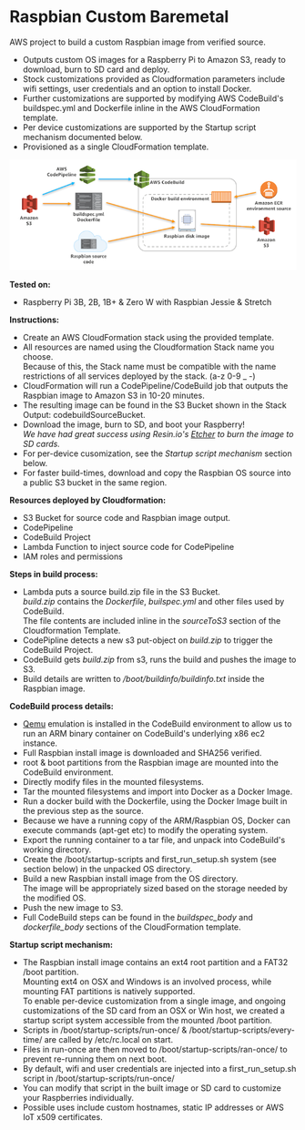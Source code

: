 # Raspbian Custom Baremetal
AWS project to build a custom Raspbian image from verified source.  

* Outputs custom OS images for a Raspberry Pi to Amazon S3, ready to download, burn to SD card and deploy.  
* Stock customizations provided as Cloudformation parameters include wifi settings, user credentials and an option to install Docker.  
* Further customizations are supported by modifying AWS CodeBuild's buildspec.yml and Dockerfile inline in the AWS CloudFormation template.  
* Per device customizations are supported by the Startup script mechanism documented below.  
* Provisioned as a single CloudFormation template.  

![Architecture Diagram](/images/baremetal_architecture.png)


__Tested on:__ 
* Raspberry Pi 3B, 2B, 1B+ & Zero W with Raspbian Jessie & Stretch

__Instructions:__  
* Create an AWS CloudFormation stack using the provided template.
* All resources are named using the Cloudformation Stack name you choose.  
Because of this, the Stack name must be compatible with the name restrictions of all services deployed by the stack.  (a-z 0-9 _ -)  
* CloudFormation will run a CodePipeline/CodeBuild job that outputs the Raspbian image to Amazon S3 in 10-20 minutes.  
* The resulting image can be found in the S3 Bucket shown in the Stack Output: codebuildSourceBucket.  
* Download the image, burn to SD, and boot your Raspberry!  
*We have had great success using Resin.io's [Etcher](https://etcher.io) to burn the image to SD cards.*  
* For per-device cusomization, see the *Startup script mechanism* section below.  
* For faster build-times, download and copy the Raspbian OS source into a public S3 bucket in the same region.

__Resources deployed by Cloudformation:__
* S3 Bucket for source code and Raspbian image output.
* CodePipeline
* CodeBuild Project
* Lambda Function to inject source code for CodePipeline
* IAM roles and permissions

__Steps in build process:__
* Lambda puts a source build.zip file in the S3 Bucket.  
*build.zip* contains the *Dockerfile*, *builspec.yml* and other files used by CodeBuild.  
The file contents are included inline in the *sourceToS3* section of the Cloudformation Template.   
* CodePipline detects a new s3 put-object on *build.zip* to trigger the CodeBuild Project.  
* CodeBuild gets *build.zip* from s3, runs the build and pushes the image to S3.  
* Build details are written to */boot/buildinfo/buildinfo.txt* inside the Raspbian image. 

__CodeBuild process details:__  
* [Qemu](https://www.qemu.org) emulation is installed in the CodeBuild environment to allow us to run an ARM binary container on CodeBuild's underlying x86 ec2 instance.  
* Full Raspbian install image is downloaded and SHA256 verified.  
* root & boot partitions from the Raspbian image are mounted into the CodeBuild environment.  
* Directly modify files in the mounted filesystems.
* Tar the mounted filesystems and import into Docker as a Docker Image.  
* Run a docker build with the Dockerfile, using the Docker Image built in the previous step as the source.  
* Because we have a running copy of the ARM/Raspbian OS, Docker can execute commands (apt-get etc) to modify the operating system.
* Export the running container to a tar file, and unpack into CodeBuild's working directory.  
* Create the /boot/startup-scripts and first_run_setup.sh system (see section below) in the unpacked OS directory.  
* Build a new Raspbian install image from the OS directory.  
The image will be appropriately sized based on the storage needed by the modified OS.  
* Push the new image to S3.  
* Full CodeBuild steps can be found in the *buildspec_body* and *dockerfile_body* sections of the CloudFormation template.  

__Startup script mechanism:__
* The Raspbian install image contains an ext4 root partition and a FAT32 /boot partition.  
Mounting ext4 on OSX and Windows is an involved process, while mounting FAT partitions is natively supported.  
To enable per-device customization from a single image, and ongoing customizations of the SD card from an OSX or Win host, we created a startup script system accessible from the mounted /boot partition.  
* Scripts in /boot/startup-scripts/run-once/ & /boot/startup-scripts/every-time/ are called by /etc/rc.local on start.  
* Files in run-once are then moved to /boot/startup-scripts/ran-once/ to prevent re-running them on next boot.  
* By default, wifi and user credentials are injected into a first_run_setup.sh script in /boot/startup-scripts/run-once/  
* You can modify that script in the built image or SD card to customize your Raspberries individually.  
* Possible uses include custom hostnames, static IP addresses or AWS IoT x509 certificates.  
 
